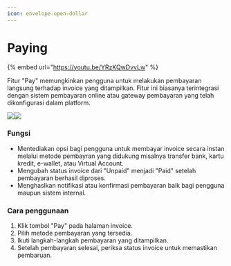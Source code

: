 ```yaml
---
icon: envelope-open-dollar
---
```


# Paying

{% embed url="https://youtu.be/YRzKQwDvvLw" %}

Fitur "Pay" memungkinkan pengguna untuk melakukan pembayaran langsung terhadap invoice yang ditampilkan. Fitur ini biasanya terintegrasi dengan sistem pembayaran online atau gateway pembayaran yang telah dikonfigurasi dalam platform.

![](https://document-management-system-1.gitbook.io/document-management-system/~gitbook/image?url=https%3A%2F%2F1011768869-files.gitbook.io%2F%7E%2Ffiles%2Fv0%2Fb%2Fgitbook-x-prod.appspot.com%2Fo%2Fspaces%252FLEturytqtHGPsYdglHaB%252Fuploads%252FuRfhHixcduwvcmiu9zYi%252Fimage.png%3Falt%3Dmedia%26token%3Def4e5a15-14c9-4573-bfcf-1ae93b510910\&width=768\&dpr=4\&quality=100\&sign=c479edbe\&sv=2)![](https://document-management-system-1.gitbook.io/document-management-system/~gitbook/image?url=https%3A%2F%2F1011768869-files.gitbook.io%2F%7E%2Ffiles%2Fv0%2Fb%2Fgitbook-x-prod.appspot.com%2Fo%2Fspaces%252FLEturytqtHGPsYdglHaB%252Fuploads%252FgjUODuvjhSGEEKdL80Tp%252Fimage.png%3Falt%3Dmedia%26token%3D98c86534-f605-4e6b-a08c-53c794a8d55b\&width=768\&dpr=4\&quality=100\&sign=4e680bfb\&sv=2)

### Fungsi <a href="#fungsi" id="fungsi"></a>

* Mentediakan opsi bagi pengguna untuk membayar invoice secara instan melalui metode pembayran yang didukung misalnya transfer bank, kartu kredit, e-wallet, atau Virtual Account.
* Mengubah status invoice dari "Unpaid" menjadi "Paid" setelah pembayaran berhasil diproses.
* Menghaslkan notifikasi atau konfirmasi pembayaran baik bagi pengguna maupun sistem internal.

### Cara penggunaan <a href="#cara-penggunaan" id="cara-penggunaan"></a>

1. Klik tombol "Pay" pada halaman invoice.
2. Pilih metode pembayaran yang tersedia.
3. Ikuti langkah-langkah pembayaran yang ditampilkan.
4. Setelah pembayaran selesai, periksa status invoice untuk memastikan pembaruan.
